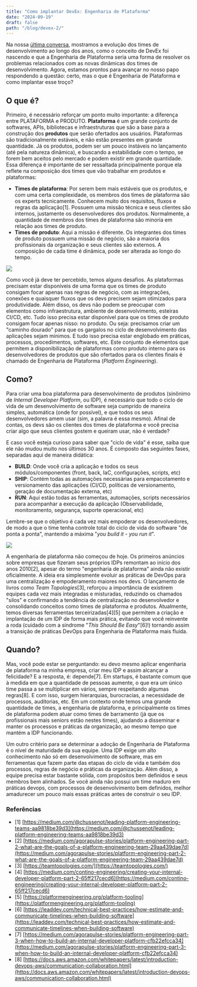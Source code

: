 ```yaml
---
title: "Como implantar DevEx: Engenharia de Plataforma"
date: "2024-09-19"
draft: false
path: "/blog/devex-2/"
---
```


Na nossa [última conversa](https://giovane.boaviagemribeiro.com/blog/devex-1/), mostramos a evolução dos times de desenvolvimento ao longo dos anos, como o conceito de DevEx foi nascendo e que a Engenharia de Plataforma seria uma forma de resolver os problemas relacionados com as novas dinâmicas dos times de desenvolvimento. Agora, estamos prontos para avançar no nosso papo respondendo a questão: certo, mas o que é Engenharia de Plataforma e como implantar esse troço?

## O que é?

Primeiro, é necessário reforçar um ponto muito importante: a diferença entre PLATAFORMA e PRODUTO. **Plataforma** é um grande conjunto de softwares, APIs, bibliotecas e infraestruturas que são a base para a construção dos **produtos** que serão ofertados aos usuários. Plataformas são tradicionalmente estáveis, e não estão presentes em grande quantidade. Já os produtos, podem ser um pouco instáveis no lançamento (até pela natureza dinâmica), e buscando a estabilidade com o tempo, se forem bem aceitos pelo mercado e podem existir em grande quantidade. Essa diferença é importante de ser ressaltada principalmente porque ela reflete na composição dos times que vão trabalhar em produtos e plataformas:

- **Times de plataforma**: Por serem bem mais estáveis que os produtos, e com uma certa complexidade, os membros dos times de plataforma são os experts tecnicamente. Conhecem muito dos requisitos, fluxos e regras da aplicação[1]. Possuem uma missão técnica e seus clientes são internos, justamente os desenvolvedores dos produtos. Normalmente, a quantidade de membros dos times de plataforma são minoria em relação aos times de produto.
- **Times de produto**: Aqui a missão é diferente. Os integrantes dos times de produto possuem uma missão de negócio, são a maioria dos profissionais da organização e seus clientes são externos. A composição de cada time é dinâmica, pode ser alterada ao longo do tempo.

![](../images/platform-Página-1.drawio.png)

Como você já deve ter percebido, temos alguns desafios. As plataformas precisam estar disponíveis de uma forma que os times de produto consigam focar apenas nas regras de negócio, com as integrações, conexões e quaisquer fluxos que os devs precisem sejam otimizados para produtividade. Além disso, os devs não podem se preocupar com elementos como infraestrutura, ambiente de desenvolvimento, esteiras CI/CD, etc. Tudo isso precisa estar disponível para que os times de produto consigam focar apenas nisso: no produto. Ou seja: precisamos criar um "caminho dourado" para que os gargalos no ciclo de desenvolvimento das aplicações sejam mínimos. E tudo isso precisa estar englobado em práticas, processos, procedimentos, softwares, etc. Este conjunto de elementos que permitem a disponibilização de plataformas como produto interno para os desenvolvedores de produtos que são ofertados para os clientes finais é chamado de Engenharia de Plataforma (_Platform Engineering_).

## Como?

Para criar uma boa plataforma para desenvolvimento de produtos (sinônimo de _Internal Developer Platform_, ou IDP), é necessário que todo o ciclo de vida de um desenvolvimento de software seja cumprido de maneira simples, automática (onde for possível), e que todos os seus desenvolvedores amem usar (sim, a palavra é essa mesmo). Afinal de contas, os devs são os clientes dos times de plataforma e você precisa criar algo que seus clientes gostem e queiram usar, não é verdade?

E caso você esteja curioso para saber que "ciclo de vida" é esse, saiba que ele não mudou muito nos últimos 30 anos. É composto das seguintes fases, separadas aqui de maneira didática:

- **BUILD**: Onde você cria a aplicação e todos os seus módulos/componentes (front, back, IaC, configurações, scripts, etc)
- **SHIP**: Contém todas as automações necessárias para empacotamento e versionamento das aplicações (CI/CD, políticas de versionamento, geração de documentação externa, etc)
- **RUN**: Aqui estão todas as ferramentas, automações, scripts necessários para acompanhar a execução da aplicação (Observabilidade, monitoramento, segurança, suporte operacional, etc)

Lembre-se que o objetivo é cada vez mais empoderar os desenvolvedores, de modo a que o time tenha controle total do ciclo de vida do software "de ponta a ponta", mantendo a máxima "_you build it - you run it_".

![](../images/platform-Página-2.drawio.png)

A engenharia de plataforma não começou de hoje. Os primeiros anúncios sobre empresas que fizeram seus próprios IDPs remontam ao início dos anos 2010[2], apesar do termo "engenharia de plataforma" ainda não existir oficialmente. A ideia era simplesmente evoluir as práticas de DevOps para uma centralização e empoderamento maiores nos devs. O lançamento de livros como _Team Topologies_[3], reforçou a importância de existirem equipes cada vez mais integradas e misturadas, reduzindo os chamados "silos" e confirmando a tendência de centralização no desenvolvedor e consolidando conceitos como times de plataforma e produtos. Atualmente, temos diversas ferramentas terceirizadas[4][5] que permitem a criação e implantação de um IDP de forma mais prática, evitando que você reinvente a roda (cuidado com a síndrome "_This Should Be Easy_"[6]!) tornando assim a transição de práticas DevOps para Engenharia de Plataforma mais fluida.

## Quando?

Mas, você pode estar se perguntando: eu devo mesmo aplicar engenharia de plataforma na minha empresa, criar meu IDP e assim alcançar a felicidade? E a resposta, é: depende[7]. Em startups, é bastante comum que à medida em que a quantidade de pessoas aumente, o que era um único time passa a se multiplicar em vários, sempre respeitando algumas regras[8]. E com isso, surgem hierarquias, burocracias, a necessidade de processos, auditorias, etc. Em um contexto onde temos uma grande quantidade de times, a engenharia de plataforma, e principalmente os times de plataforma podem atuar como times de barramento (já que os profissionais mais seniors estão nestes times), ajudando a disseminar e manter os processos e práticas da organização, ao mesmo tempo que mantém a IDP funcionando.

Um outro critério para se determinar a adoção de Engenharia de Plataforma é o nível de maturidade da sua equipe. Uma IDP exige um alto conhecimento não só em desenvolvimento de software, mas em ferramentas que fazem parte das etapas do ciclo de vida e também dos processos, regras de negócio e práticas da organização. Além disso, a equipe precisa estar bastante sólida, com propósitos bem definidos e seus membros bem alinhados. Se você ainda não possui um time maduro em práticas devops, com processos de desenvolvimento bem definidos, melhor amadurecer um pouco mais essas práticas antes de construir o seu IDP.

### Referências

- [1] [https://medium.com/@chussenot/leading-platform-engineering-teams-aa9818be39d3](https://medium.com/@chussenot/leading-platform-engineering-teams-aa9818be39d3)
- [2] [https://medium.com/agorapulse-stories/platform-engineering-part-2-what-are-the-goals-of-a-platform-engineering-team-29aa439dae7d](https://medium.com/agorapulse-stories/platform-engineering-part-2-what-are-the-goals-of-a-platform-engineering-team-29aa439dae7d)
- [3] [https://teamtopologies.com/](https://teamtopologies.com/)
- [4] [https://medium.com/contino-engineering/creating-your-internal-developer-platform-part-2-65ff217cecd6](https://medium.com/contino-engineering/creating-your-internal-developer-platform-part-2-65ff217cecd6)
- [5] [https://platformengineering.org/platform-tooling](https://platformengineering.org/platform-tooling)
- [6] [https://leaddev.com/technical-best-practices/how-estimate-and-communicate-timelines-when-building-software](https://leaddev.com/technical-best-practices/how-estimate-and-communicate-timelines-when-building-software)
- [7] [https://medium.com/agorapulse-stories/platform-engineering-part-3-when-how-to-build-an-internal-developer-platform-cfb22efcca34](https://medium.com/agorapulse-stories/platform-engineering-part-3-when-how-to-build-an-internal-developer-platform-cfb22efcca34)
- [8] [https://docs.aws.amazon.com/whitepapers/latest/introduction-devops-aws/communication-collaboration.html](https://docs.aws.amazon.com/whitepapers/latest/introduction-devops-aws/communication-collaboration.html)
